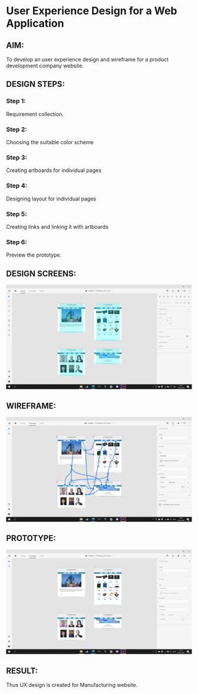 # User Experience Design for a Web Application
## AIM:
To develop an user experience design and wireframe for a product development company website.

## DESIGN STEPS:
### Step 1: 
Requirement collection.
### Step 2:
Choosing the suitable color scheme
### Step 3:
Creating artboards for individual pages
### Step 4:
Designing layout for individual pages
### Step 5:
Creating links and linking it with artboards
### Step 6:
Preview the prototype.

## DESIGN SCREENS:

![output](./static/img/design.png)

## WIREFRAME:

![output](./static/img/link.png)

## PROTOTYPE:

![output](./static/img/pro.png)

## RESULT:
Thus UX design is created for Manufacturing website.